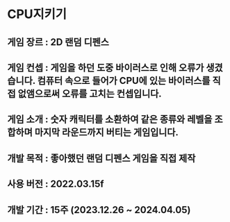 # CPU지키기
## 게임 장르 : 2D 랜덤 디펜스
## 게임 컨셉 : 게임을 하던 도중 바이러스로 인해 오류가 생겼습니다. 컴퓨터 속으로 들어가 CPU에 있는 바이러스를 직접 없앰으로써 오류를 고치는 컨셉입니다. 
## 게임 소개 : 숫자 캐릭터를 소환하여 같은 종류와 레벨을 조합하며 마지막 라운드까지 버티는 게임입니다.
## 개발 목적 : 좋아했던 랜덤 디펜스 게임을 직접 제작
## 사용 버전 : 2022.03.15f
## 개발 기간 : 15주 (2023.12.26 ~ 2024.04.05)
